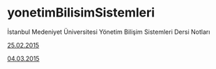 # yonetimBilisimSistemleri
İstanbul Medeniyet Üniversitesi Yönetim Bilişim Sistemleri Dersi Notları

[25.02.2015](https://github.com/suhaboncukcu/yonetimBilisimSistemleri/blob/master/chap_1.md)

[04.03.2015](https://github.com/suhaboncukcu/yonetimBilisimSistemleri/blob/master/chap_2.md)
